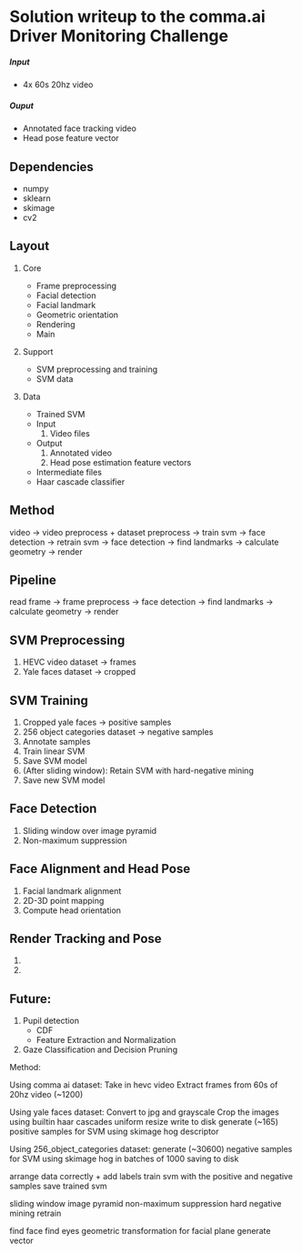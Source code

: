 Solution writeup to the comma.ai Driver Monitoring Challenge
======

##### Input

* 4x 60s 20hz video

##### Ouput

* Annotated face tracking video
* Head pose feature vector

## Dependencies

* numpy
* sklearn
* skimage
* cv2

## Layout

1. Core
    * Frame preprocessing
    * Facial detection
    * Facial landmark
    * Geometric orientation
    * Rendering
    * Main

1. Support
    * SVM preprocessing and training
    * SVM data

1. Data
    * Trained SVM
    * Input
        1. Video files
    * Output
        1. Annotated video
        1. Head pose estimation feature vectors
    * Intermediate files
    * Haar cascade classifier

## Method

video -> video preprocess + dataset preprocess -> train svm -> face detection -> retrain svm -> face detection -> find landmarks -> calculate geometry -> render

## Pipeline

read frame -> frame preprocess -> face detection -> find landmarks -> calculate geometry -> render


## SVM Preprocessing

1. HEVC video dataset -> frames
1. Yale faces dataset -> cropped

## SVM Training

1. Cropped yale faces -> positive samples
1. 256 object categories dataset -> negative samples
1. Annotate samples
1. Train linear SVM
1. Save SVM model
1. (After sliding window): Retain SVM  with hard-negative mining
1. Save new SVM model

## Face Detection

1. Sliding window over image pyramid
1. Non-maximum suppression

## Face Alignment and Head Pose

1. Facial landmark alignment
1. 2D-3D point mapping
1. Compute head orientation

## Render Tracking and Pose

1. 
1. 

## Future:

1. Pupil detection
    * CDF
    * Feature Extraction and Normalization
1. Gaze Classification and Decision Pruning





Method:

Using comma ai dataset:
Take in hevc video
Extract frames from 60s of 20hz video (~1200)

Using yale faces dataset:
Convert to jpg and grayscale
Crop the images using builtin haar cascades
uniform resize
write to disk
generate (~165) positive samples for SVM using skimage hog descriptor

Using 256_object_categories dataset:
generate (~30600) negative samples for SVM using skimage hog in batches of 1000 saving to disk

arrange data correctly + add labels
train svm with the positive and negative samples
save trained svm

sliding window
image pyramid
non-maximum suppression
hard negative mining
retrain

find face
find eyes
geometric transformation for facial plane
generate vector